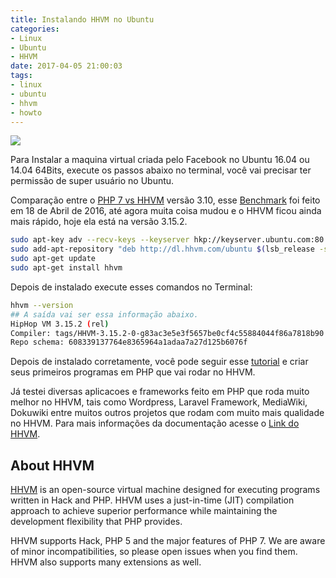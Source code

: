 ```yaml
---
title: Instalando HHVM no Ubuntu
categories:
- Linux
- Ubuntu
- HHVM
date: 2017-04-05 21:00:03
tags:
- linux
- ubuntu
- hhvm
- howto
---
```


![](/images/hhvm-digital-ocean-com-wordpress.png)

Para Instalar a maquina virtual criada pelo Facebook no Ubuntu 16.04 ou 14.04 64Bits, execute os passos abaixo no terminal, você vai precisar ter permissão de super usuário no Ubuntu.

Comparação entre o [PHP 7 vs HHVM](https://kinsta.com/blog/the-definitive-php-7-final-version-hhvm-benchmark/) versão 3.10, esse [Benchmark](https://kinsta.com/blog/the-definitive-php-7-final-version-hhvm-benchmark/) foi feito em 18 de Abril de 2016, até agora muita coisa mudou e o HHVM ficou ainda mais rápido, hoje ela está na versão 3.15.2.
<!-- more -->

```bash
sudo apt-key adv --recv-keys --keyserver hkp://keyserver.ubuntu.com:80 0x5a16e7281be7a449
sudo add-apt-repository "deb http://dl.hhvm.com/ubuntu $(lsb_release -sc) main"
sudo apt-get update
sudo apt-get install hhvm
```

Depois de instalado execute esses comandos no Terminal:

```bash
hhvm --version
## A saída vai ser essa informação abaixo.
HipHop VM 3.15.2 (rel)
Compiler: tags/HHVM-3.15.2-0-g83ac3e5e3f5657be0cf4c55884044f86a7818b90
Repo schema: 608339137764e8365964a1adaa7a27d125b6076f
```

Depois de instalado corretamente, você pode seguir esse [tutorial](https://docs.hhvm.com/hhvm/getting-started/getting-started#test-hhvm) e criar seus primeiros programas em PHP que vai rodar no HHVM.

Já testei diversas aplicacoes e frameworks feito em PHP que roda muito melhor no HHVM, tais como Wordpress, Laravel Framework, MediaWiki, Dokuwiki entre muitos outros projetos que rodam com muito mais qualidade no HHVM.
Para mais informações da documentação acesse o [Link do HHVM](https://docs.hhvm.com/hhvm/).


## About HHVM
[HHVM](http://hhvm.com/) is an open-source virtual machine designed for executing programs written in Hack and PHP. HHVM uses a just-in-time (JIT) compilation approach to achieve superior performance while maintaining the development flexibility that PHP provides.

HHVM supports Hack, PHP 5 and the major features of PHP 7. We are aware of minor incompatibilities, so please open issues when you find them. HHVM also supports many extensions as well. 

